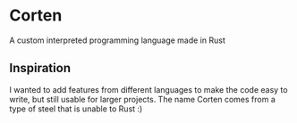 # Corten
A custom interpreted programming language made in Rust

## Inspiration
I wanted to add features from different languages to make the code easy to write, but still usable for larger projects.
The name Corten comes from a type of steel that is unable to Rust :)